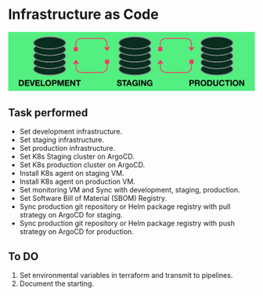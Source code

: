 # Infrastructure as Code

   ![](documentation/base_arch.png)

## Task performed

- Set development infrastructure.
- Set staging infrastructure.
- Set production infrastructure.
- Set K8s Staging cluster on ArgoCD.
- Set K8s production cluster on ArgoCD.
- Install K8s agent on staging VM.
- Install K8s agent on production VM.
- Set monitoring VM and Sync with development, staging, production.
- Set Software Bill of Material (SBOM) Registry.
- Sync production git repository or Helm package registry with pull strategy on ArgoCD for staging.
- Sync production git repository or Helm package registry with push strategy on ArgoCD for production.

## To DO

1. Set environmental variables in terraform and transmit to pipelines.
2. Document the starting.